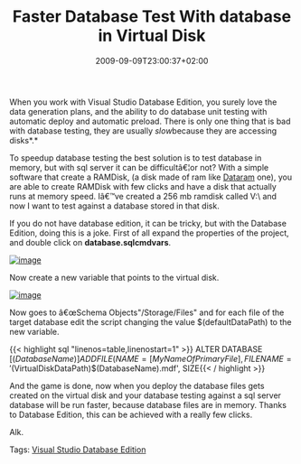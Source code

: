 ﻿---
title: "Faster Database Test With database in Virtual Disk"
description: ""
date: 2009-09-09T23:00:37+02:00
draft: false
tags: [Visual Studio Database Edition]
categories: [Visual Studio]
---
When you work with Visual Studio Database Edition, you surely love the data generation plans, and the ability to do database unit testing with automatic deploy and automatic preload. There is only one thing that is bad with database testing, they are usually *slow*because they are accessing disks*.*

To speedup database testing the best solution is to test database in memory, but with sql server it can be difficultâ€¦or not? With a simple software that create a RAMDisk, (a disk made of ram like [Dataram](http://www.dataram.com/) one), you are able to create RAMDisk with few clicks and have a disk that actually runs at memory speed. Iâ€™ve created a 256 mb ramdisk called V:\ and now I want to test against a database stored in that disk.

If you do not have database edition, it can be tricky, but with the Database Edition, doing this is a joke. First of all expand the properties of the project, and double click on  **database.sqlcmdvars**.

[![image](http://www.codewrecks.com/blog/wp-content/uploads/2009/09/image-thumb15.png "image")](http://www.codewrecks.com/blog/wp-content/uploads/2009/09/image15.png)

Now create a new variable that points to the virtual disk.

[![image](http://www.codewrecks.com/blog/wp-content/uploads/2009/09/image-thumb16.png "image")](http://www.codewrecks.com/blog/wp-content/uploads/2009/09/image16.png)

Now goes to â€œSchema Objects"/Storage/Files" and for each file of the target database edit the script changing the value $(defaultDataPath) to the new variable.

{{< highlight sql "linenos=table,linenostart=1" >}}
ALTER DATABASE [$(DatabaseName)]
    ADD FILE (NAME = [MyNameOfPrimaryFile], FILENAME = '$(VirtualDiskDataPath)$(DatabaseName).mdf', SIZE{{< / highlight >}}

<!-- Code inserted with Steve Dunn's Windows Live Writer Code Formatter Plugin.  http://dunnhq.com -->

And the game is done, now when you deploy the database files gets created on the virtual disk and your database testing against a sql server database will be run faster, because database files are in memory. Thanks to Database Edition, this can be achieved with a really few clicks.

Alk.

Tags: [Visual Studio Database Edition](http://technorati.com/tag/Visual%20Studio%20Database%20Edition)
